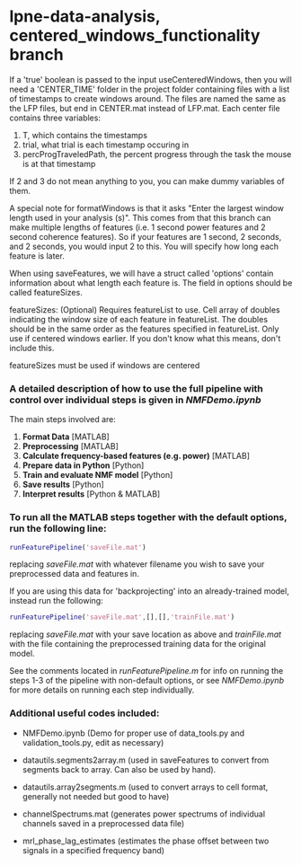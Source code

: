 # lpne-data-analysis, centered_windows_functionality branch

If a 'true' boolean is passed to the input useCenteredWindows, then you will need a 'CENTER_TIME' folder in the project folder containing files with a list of timestamps to create windows around. The files are named the same as the LFP files, but end in CENTER.mat instead of LFP.mat. Each center file contains three variables:

1. T, which contains the timestamps
2. trial, what trial is each timestamp occuring in
3. percProgTraveledPath, the percent progress through the task the mouse is at that timestamp

If 2 and 3 do not mean anything to you, you can make dummy variables of them.

A special note for formatWindows is that it asks "Enter the largest window length used in your analysis (s)". This comes from that this branch can make multiple lengths of features (i.e. 1 second power features and 2 second coherence features). So if your features are 1 second, 2 seconds, and 2 seconds, you would input 2 to this. You will specify how long each feature is later.

When using saveFeatures, we will have a struct called 'options' contain information about what length each feature is. The field in options should be called featureSizes.

featureSizes: (Optional) Requires featureList to use. Cell array of doubles indicating the window size of each feature in featureList.
The doubles should be in the same order as the features specified in featureList. Only use if centered windows earlier. If you don't know what this means, don't include this.

featureSizes must be used if windows are centered







### A detailed description of how to use the full pipeline with control over individual steps is given in *NMFDemo.ipynb*

The main steps involved are:
1. **Format Data** \[MATLAB\]
2. **Preprocessing** \[MATLAB\]
3. **Calculate frequency-based features (e.g. power)** \[MATLAB\]
4. **Prepare data in Python** \[Python\]
5. **Train and evaluate NMF model** \[Python\]
6. **Save results** \[Python\]
7. **Interpret results** \[Python & MATLAB\]

### To run all the MATLAB steps together with the default options, run the following line:
```matlab
runFeaturePipeline('saveFile.mat')
```
replacing *saveFile.mat* with whatever filename you wish to save your preprocessed data and features in.

If you are using this data for 'backprojecting' into an already-trained model, instead run the following:
```matlab
runFeaturePipeline('saveFile.mat',[],[],'trainFile.mat')
```
replacing *saveFile.mat* with your save location as above and *trainFile.mat* with the file containing the preprocessed training data for the original model.

See the comments located in *runFeaturePipeline.m* for info on running the steps 1-3 of the pipeline with non-default options, or see *NMFDemo.ipynb* for more details on running each step individually.

### Additional useful codes included:

* NMFDemo.ipynb (Demo for proper use of data_tools.py and validation_tools.py, edit as necessary)

* datautils.segments2array.m (used in saveFeatures to convert from segments back to array. Can also be used by hand).

* datautils.array2segments.m (used to convert arrays to cell format, generally not needed but good to have)

* channelSpectrums.mat (generates power spectrums of individual channels saved in a preprocessed data file)

* mrl_phase_lag_estimates (estimates the phase offset between two signals in a specified frequency band)
